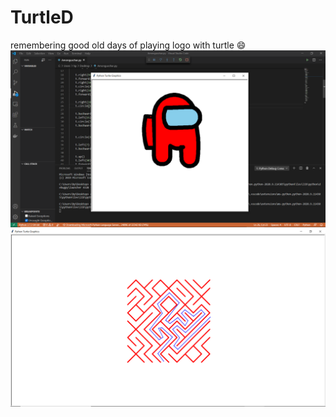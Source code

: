 # TurtleD
remembering good old days of playing logo with turtle 😄
<img src="https://github.com/5h0bh4nk/TurtleD/blob/main/imposter.png">
<img src="https://github.com/5h0bh4nk/TurtleD/blob/main/Mazegame.png">
